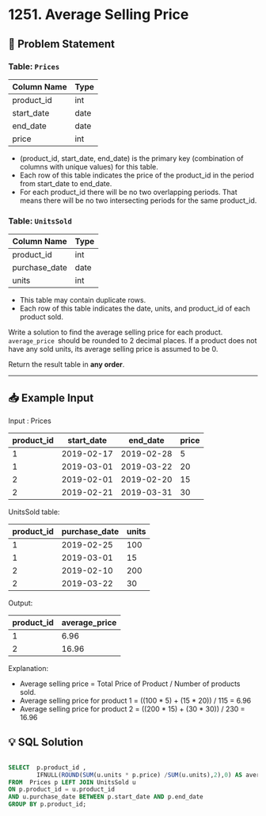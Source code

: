 

# 1251. Average Selling Price

## 📝 Problem Statement

### Table: `Prices`


| Column Name   | Type    |
|---------------|---------|
| product_id    | int     |
| start_date    | date    |
| end_date      | date    |
| price         | int     |

 - (product_id, start_date, end_date) is the primary key (combination of columns with unique values) for this table.
 - Each row of this table indicates the price of the product_id in the period from start_date to end_date.
 - For each product_id there will be no two overlapping periods. That means there will be no two intersecting periods for the same product_id.
 

### Table: `UnitsSold`

| Column Name   | Type    |
|---------------|---------|
| product_id    | int     |
| purchase_date | date    |
| units         | int     |

 - This table may contain duplicate rows.
 - Each row of this table indicates the date, units, and product_id of each product sold. 
 
Write a solution to find the average selling price for each product. `average_price `should be rounded to 2 decimal places. If a product does not have any sold units, its average selling price is assumed to be 0.

Return the result table in **any order**.

---

## 📥 Example Input

Input : Prices 

| product_id | start_date | end_date   | price  |
|------------|------------|------------|--------|
| 1          | 2019-02-17 | 2019-02-28 | 5      |
| 1          | 2019-03-01 | 2019-03-22 | 20     |
| 2          | 2019-02-01 | 2019-02-20 | 15     |
| 2          | 2019-02-21 | 2019-03-31 | 30     |

UnitsSold table:

| product_id | purchase_date | units |
|------------|---------------|-------|
| 1          | 2019-02-25    | 100   |
| 1          | 2019-03-01    | 15    |
| 2          | 2019-02-10    | 200   |
| 2          | 2019-03-22    | 30    |


Output: 

| product_id | average_price |
|------------|---------------|
| 1          | 6.96          |
| 2          | 16.96         |


Explanation: 
 - Average selling price = Total Price of Product / Number of products sold.
 - Average selling price for product 1 = ((100 * 5) + (15 * 20)) / 115 = 6.96
 - Average selling price for product 2 = ((200 * 15) + (30 * 30)) / 230 = 16.96

## 💡 SQL Solution

```sql

SELECT  p.product_id ,
        IFNULL(ROUND(SUM(u.units * p.price) /SUM(u.units),2),0) AS average_price
FROM  Prices p LEFT JOIN UnitsSold u
ON p.product_id = u.product_id
AND u.purchase_date BETWEEN p.start_date AND p.end_date
GROUP BY p.product_id;
